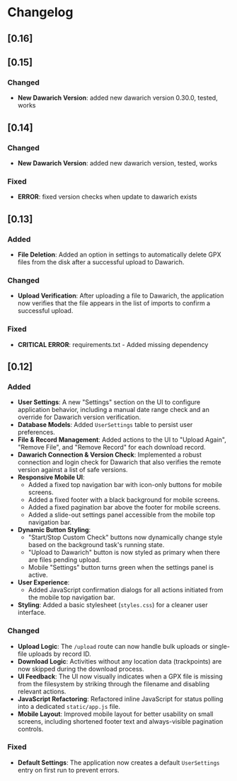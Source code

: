 # Changelog

## [0.16]


## [0.15]
### Changed
- **New Dawarich Version**: added new dawarich version 0.30.0, tested, works

## [0.14]
### Changed
- **New Dawarich Version**: added new dawarich version, tested, works

### Fixed
- **ERROR**: fixed version checks when update to dawarich exists

## [0.13]
### Added
- **File Deletion**: Added an option in settings to automatically delete GPX files from the disk after a successful upload to Dawarich.

### Changed
- **Upload Verification**: After uploading a file to Dawarich, the application now verifies that the file appears in the list of imports to confirm a successful upload.

### Fixed
- **CRITICAL ERROR**: requirements.txt - Added missing dependency


## [0.12]
### Added
- **User Settings**: A new "Settings" section on the UI to configure application behavior, including a manual date range check and an override for Dawarich version verification.
- **Database Models**: Added `UserSettings` table to persist user preferences.
- **File & Record Management**: Added actions to the UI to "Upload Again", "Remove File", and "Remove Record" for each download record.
- **Dawarich Connection & Version Check**: Implemented a robust connection and login check for Dawarich that also verifies the remote version against a list of safe versions.
- **Responsive Mobile UI**:
    - Added a fixed top navigation bar with icon-only buttons for mobile screens.
    - Added a fixed footer with a black background for mobile screens.
    - Added a fixed pagination bar above the footer for mobile screens.
    - Added a slide-out settings panel accessible from the mobile top navigation bar.
- **Dynamic Button Styling**:
    - "Start/Stop Custom Check" buttons now dynamically change style based on the background task's running state.
    - "Upload to Dawarich" button is now styled as primary when there are files pending upload.
    - Mobile "Settings" button turns green when the settings panel is active.
- **User Experience**:
    - Added JavaScript confirmation dialogs for all actions initiated from the mobile top navigation bar.
- **Styling**: Added a basic stylesheet (`styles.css`) for a cleaner user interface.

### Changed
- **Upload Logic**: The `/upload` route can now handle bulk uploads or single-file uploads by record ID.
- **Download Logic**: Activities without any location data (trackpoints) are now skipped during the download process.
- **UI Feedback**: The UI now visually indicates when a GPX file is missing from the filesystem by striking through the filename and disabling relevant actions.
- **JavaScript Refactoring**: Refactored inline JavaScript for status polling into a dedicated `static/app.js` file.
- **Mobile Layout**: Improved mobile layout for better usability on small screens, including shortened footer text and always-visible pagination controls.

### Fixed
- **Default Settings**: The application now creates a default `UserSettings` entry on first run to prevent errors.